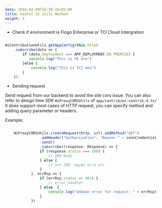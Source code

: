 ```yaml
---
date: 2016-04-09T16:50:16+02:00
title: Useful UI utils Method
weight: 5
---
```



* Check if environment is Flogo Enterprise or TCI Cloud Intergration

```typescript

WiContributionUtils.getAppConfig(this.http)
    .subscribe(data => {
        if (data.deployment === APP_DEPLOYMENT.ON_PREMISE) {
           console.log("This is FE env")
        }else {
            console.log("This is TCI env")
        }
    });

```


* Sending request

Send request from our backend to avoid the site cors issue. You can also refer to design time SDK `WiProxyCORSUtils` of `app/contrib/wi-contrib.d.ts/`
It does support most cases of HTTP request, you can specify method and adding query parameter or headers. 

Example: 
```typescript

    WiProxyCORSUtils.createRequest(http, url).addMethod("GET")
                .addHeader("Authorization", "Bearer " + connCredential["access_token"])
                .send()
                .subscribe((response: Response) => {
                if (response.status === 200) {
                    // 200 body
                } else {
                    // not 200, maybe erro etc
                }
            }, errRsp => {
                if (errRsp.status == 401) {
                    // error handler
                } else  {
                    console.log("Unkown error for request: " + errRsp);
                }
            })

```




